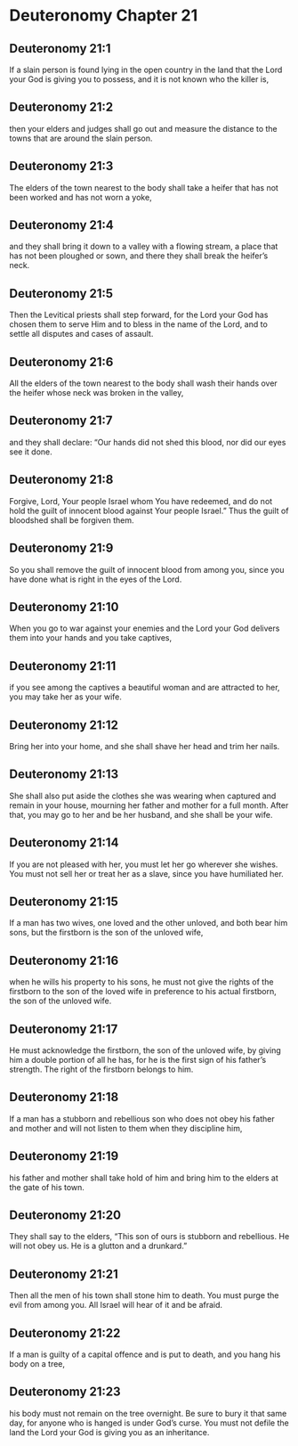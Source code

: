 # Deuteronomy Chapter 21

## Deuteronomy 21:1
If a slain person is found lying in the open country in the land that the Lord your God is giving you to possess, and it is not known who the killer is,

## Deuteronomy 21:2
then your elders and judges shall go out and measure the distance to the towns that are around the slain person.

## Deuteronomy 21:3
The elders of the town nearest to the body shall take a heifer that has not been worked and has not worn a yoke,

## Deuteronomy 21:4
and they shall bring it down to a valley with a flowing stream, a place that has not been ploughed or sown, and there they shall break the heifer’s neck.

## Deuteronomy 21:5
Then the Levitical priests shall step forward, for the Lord your God has chosen them to serve Him and to bless in the name of the Lord, and to settle all disputes and cases of assault.

## Deuteronomy 21:6
All the elders of the town nearest to the body shall wash their hands over the heifer whose neck was broken in the valley,

## Deuteronomy 21:7
and they shall declare: “Our hands did not shed this blood, nor did our eyes see it done.

## Deuteronomy 21:8
Forgive, Lord, Your people Israel whom You have redeemed, and do not hold the guilt of innocent blood against Your people Israel.” Thus the guilt of bloodshed shall be forgiven them.

## Deuteronomy 21:9
So you shall remove the guilt of innocent blood from among you, since you have done what is right in the eyes of the Lord.

## Deuteronomy 21:10
When you go to war against your enemies and the Lord your God delivers them into your hands and you take captives,

## Deuteronomy 21:11
if you see among the captives a beautiful woman and are attracted to her, you may take her as your wife.

## Deuteronomy 21:12
Bring her into your home, and she shall shave her head and trim her nails.

## Deuteronomy 21:13
She shall also put aside the clothes she was wearing when captured and remain in your house, mourning her father and mother for a full month. After that, you may go to her and be her husband, and she shall be your wife.

## Deuteronomy 21:14
If you are not pleased with her, you must let her go wherever she wishes. You must not sell her or treat her as a slave, since you have humiliated her.

## Deuteronomy 21:15
If a man has two wives, one loved and the other unloved, and both bear him sons, but the firstborn is the son of the unloved wife,

## Deuteronomy 21:16
when he wills his property to his sons, he must not give the rights of the firstborn to the son of the loved wife in preference to his actual firstborn, the son of the unloved wife.

## Deuteronomy 21:17
He must acknowledge the firstborn, the son of the unloved wife, by giving him a double portion of all he has, for he is the first sign of his father’s strength. The right of the firstborn belongs to him.

## Deuteronomy 21:18
If a man has a stubborn and rebellious son who does not obey his father and mother and will not listen to them when they discipline him,

## Deuteronomy 21:19
his father and mother shall take hold of him and bring him to the elders at the gate of his town.

## Deuteronomy 21:20
They shall say to the elders, “This son of ours is stubborn and rebellious. He will not obey us. He is a glutton and a drunkard.”

## Deuteronomy 21:21
Then all the men of his town shall stone him to death. You must purge the evil from among you. All Israel will hear of it and be afraid.

## Deuteronomy 21:22
If a man is guilty of a capital offence and is put to death, and you hang his body on a tree,

## Deuteronomy 21:23
his body must not remain on the tree overnight. Be sure to bury it that same day, for anyone who is hanged is under God’s curse. You must not defile the land the Lord your God is giving you as an inheritance.
